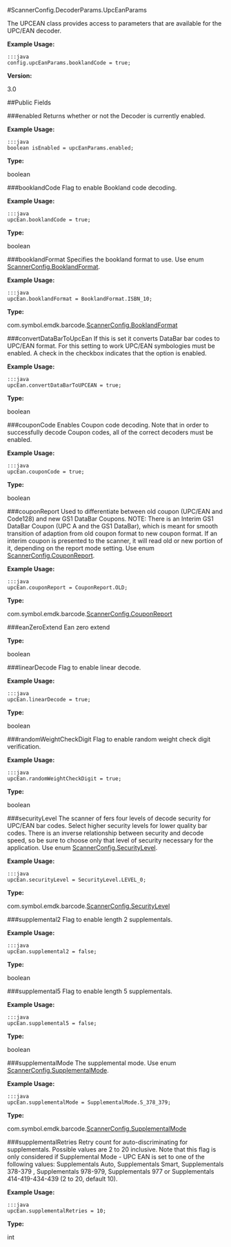 #ScannerConfig.DecoderParams.UpcEanParams

The UPCEAN class provides access to parameters that are available for the UPC/EAN decoder.

**Example Usage:**

    :::java
    config.upcEanParams.booklandCode = true;

**Version:**

3.0

##Public Fields

###enabled
Returns whether or not the Decoder is currently enabled.

**Example Usage:**

    :::java
    boolean isEnabled = upcEanParams.enabled;


**Type:**

boolean


###booklandCode
Flag to enable Bookland code decoding.

**Example Usage:**

    :::java
    upcEan.booklandCode = true;

**Type:**

boolean

###booklandFormat
Specifies the bookland format to use. Use enum [ScannerConfig.BooklandFormat](ScannerConfig#ScannerConfig.BooklandFormat).

**Example Usage:**

    :::java
    upcEan.booklandFormat = BooklandFormat.ISBN_10;

**Type:**

com.symbol.emdk.barcode.[ScannerConfig.BooklandFormat](ScannerConfig#ScannerConfig.BooklandFormat)

###convertDataBarToUpcEan
If this is set it converts DataBar bar codes to UPC/EAN format. For this setting to work UPC/EAN symbologies must be enabled. A check in the checkbox indicates that the option is enabled.

**Example Usage:**

    :::java
    upcEan.convertDataBarToUPCEAN = true;

**Type:**

boolean

###couponCode
Enables Coupon code decoding. Note that in order to successfully decode Coupon codes, all of the correct decoders must be enabled.

**Example Usage:**

    :::java
    upcEan.couponCode = true;

**Type:**

boolean

###couponReport
Used to differentiate between old coupon (UPC/EAN and Code128) and new GS1 DataBar Coupons. NOTE: There is an Interim GS1 DataBar Coupon (UPC A and the GS1 DataBar), which is meant for smooth transition of adaption from old coupon format to new coupon format. If an interim coupon is presented to the scanner, it will read old or new portion of it, depending on the report mode setting. Use enum [ScannerConfig.CouponReport](ScannerConfig#ScannerConfig.CouponReport).

**Example Usage:**

    :::java
    upcEan.couponReport = CouponReport.OLD;

**Type:**

com.symbol.emdk.barcode.[ScannerConfig.CouponReport](ScannerConfig#ScannerConfig.CouponReport)

###eanZeroExtend
Ean zero extend

**Type:**

boolean

###linearDecode
Flag to enable linear decode.

**Example Usage:**

    :::java
    upcEan.linearDecode = true;

**Type:**

boolean

###randomWeightCheckDigit
Flag to enable random weight check digit verification.

**Example Usage:**

    :::java
    upcEan.randomWeightCheckDigit = true;

**Type:**

boolean

###securityLevel
The scanner of fers four levels of decode security for UPC/EAN bar codes. Select higher security levels for lower quality bar codes. There is an inverse relationship between security and decode speed, so be sure to choose only that level of security necessary for the application. Use enum [ScannerConfig.SecurityLevel](ScannerConfig#ScannerConfig.SecurityLevel).

**Example Usage:**

    :::java
    upcEan.securityLevel = SecurityLevel.LEVEL_0;

**Type:**

com.symbol.emdk.barcode.[ScannerConfig.SecurityLevel](ScannerConfig#ScannerConfig.SecurityLevel)

###supplemental2
Flag to enable length 2 supplementals.

**Example Usage:**

    :::java
    upcEan.supplemental2 = false;

**Type:**

boolean

###supplemental5
Flag to enable length 5 supplementals.

**Example Usage:**

    :::java
    upcEan.supplemental5 = false;

**Type:**

boolean

###supplementalMode
The supplemental mode. Use enum [ScannerConfig.SupplementalMode](ScannerConfig#ScannerConfig.SupplementalMode).

**Example Usage:**

    :::java
    upcEan.supplementalMode = SupplementalMode.S_378_379;

**Type:**

com.symbol.emdk.barcode.[ScannerConfig.SupplementalMode](ScannerConfig#ScannerConfig.SupplementalMode)

###supplementalRetries
Retry count for auto-discriminating for supplementals. Possible values are 2 to 20 inclusive. Note that this flag is only considered if Supplemental Mode - UPC EAN is set to one of the following values: Supplementals Auto, Supplementals Smart, Supplementals 378-379 , Supplementals 978-979, Supplementals 977 or Supplementals 414-419-434-439 (2 to 20, default 10).

**Example Usage:**

    :::java
    upcEan.supplementalRetries = 10;

**Type:**

int